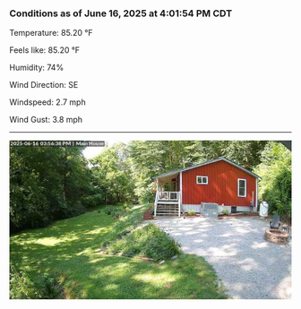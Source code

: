 ### Conditions as of June 16, 2025 at 4:01:54 PM CDT 

Temperature: 85.20 &deg;F

Feels like: 85.20 &deg;F

Humidity: 74%

Wind Direction: SE

Windspeed: 2.7 mph

Wind Gust: 3.8 mph

---

<img src="./images/latest.jpeg"/>

